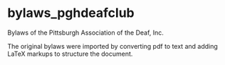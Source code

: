 # bylaws_pghdeafclub
Bylaws of the Pittsburgh Association of the Deaf, Inc.

The original bylaws were imported by converting pdf to text and adding LaTeX markups to structure the document.
